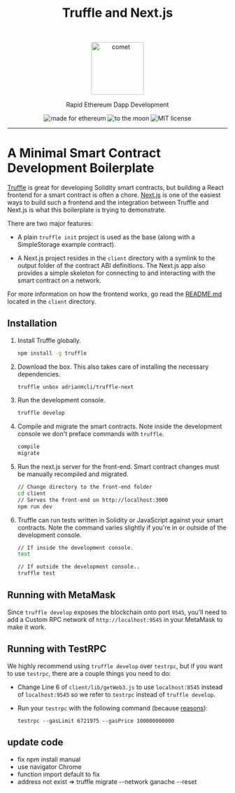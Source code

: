 <h1 align="center">Truffle and Next.js</h1> <br>
<p align="center">
  <img alt="comet" src="https://user-images.githubusercontent.com/943555/33169670-574322ee-cffa-11e7-9150-7b720ee0ee24.png" width="120">
</p>
<p align="center">Rapid Ethereum Dapp Development</p>

<p align="center">
  <img alt="made for ethereum" src="https://img.shields.io/badge/made_for-ethereum-771ea5.svg">
  <img alt="to the moon" src="https://img.shields.io/badge/to_the-moon-fab127.svg">
  <img alt="MIT license" src="https://img.shields.io/badge/license-MIT-blue.svg">
</p>

---

# A Minimal Smart Contract Development Boilerplate

[Truffle](https://github.com/trufflesuite/truffle) is great for developing Solidity smart contracts, but building a React frontend for a smart contract is often a chore. [Next.js](https://github.com/zeit/next.js) is one of the easiest ways to build such a frontend and the integration between Truffle and Next.js is what this boilerplate is trying to demonstrate.

There are two major features:

- A plain `truffle init` project is used as the base (along with a SimpleStorage example contract).

- A Next.js project resides in the `client` directory with a symlink to the output folder of the contract ABI definitions. The Next.js app also provides a simple skeleton for connecting to and interacting with the smart contract on a network.

For more information on how the frontend works, go read the [README.md](https://github.com/adrianmcli/truffle-next/blob/master/client/README.md) located in the `client` directory.

## Installation

1. Install Truffle globally.
    ```bash
    npm install -g truffle
    ```

2. Download the box. This also takes care of installing the necessary dependencies.
    ```bash
    truffle unbox adrianmcli/truffle-next
    ```

3. Run the development console.
    ```bash
    truffle develop
    ```

4. Compile and migrate the smart contracts. Note inside the development console we don't preface commands with `truffle`.
    ```bash
    compile
    migrate
    ```

5. Run the next.js server for the front-end. Smart contract changes must be manually recompiled and migrated.
    ```bash
    // Change directory to the front-end folder
    cd client
    // Serves the front-end on http://localhost:3000
    npm run dev
    ```

6. Truffle can run tests written in Solidity or JavaScript against your smart contracts. Note the command varies slightly if you're in or outside of the development console.
    ```bash
    // If inside the development console.
    test

    // If outside the development console..
    truffle test
    ```

## Running with MetaMask

Since `truffle develop` exposes the blockchain onto port `9545`, you'll need to add a Custom RPC network of `http://localhost:9545` in your MetaMask to make it work.

## Running with TestRPC

We highly recommend using `truffle develop` over `testrpc`, but if you want to use `testrpc`, there are a couple things you need to do:

- Change Line 6 of `client/lib/getWeb3.js` to use `localhost:8545` instead of `localhost:9545` so we refer to `testrpc` instead of `truffle develop`.
- Run your `testrpc` with the following command (because [reasons](https://github.com/trufflesuite/truffle/issues/660#issuecomment-343066784)):

   ```
   testrpc --gasLimit 6721975 --gasPrice 100000000000
   ```

## update code
- fix npm install manual
- use navigator Chrome
- function import default to fix
- address not exist => truffle migrate --network ganache --reset